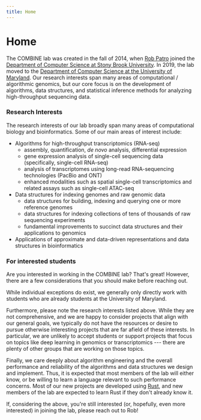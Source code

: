 ```yaml
---
title: Home
---
```


# <i class="fas fa-flask"></i>Home


The COMBINE lab was created in the fall of 2014, when [Rob Patro](https://combine-lab.github.io/members/rob-patro.html) joined the [Department of Computer Science at Stony Brook University](https://www.cs.stonybrook.edu/).  In 2019, the lab moved to the [Department of Computer Science at the University of Maryland](https://www.cs.umd.edu/).  Our research interests span many areas of computational / algorithmic genomics, but our core focus is on the development of algorithms, data structures, and statistical inference methods for analyzing high-throughput sequencing data.

### Research Interests

The research interests of our lab broadly span many areas of computational biology and bioinformatics.  Some of our main areas of interest include:

  * Algorithms for high-throughput transcriptomics (RNA-seq)
    * assembly, quantification, *de novo* analysis, differential expression
    * gene expression analysis of single-cell sequencing data (specifically, single-cell RNA-seq)
    * analysis of transcriptomes using long-read RNA-sequencing technologies (PacBio and ONT)
    * enhanced modalities such as spatial single-cell transcriptomics and related assays such as single-cell ATAC-seq
  * Data structures for indexing genomes and raw genomic data
    * data structures for building, indexing and querying one or more reference genomes
    * data structures for indexing collections of tens of thousands of raw sequencing experiments
    * fundamental improvements to succinct data structures and their applications to genomics
  * Applications of approximate and data-driven representations and data structures in bioinformatics

### For interested students

Are you interested in working in the COMBINE lab?  That's great! However, there are a few considerations that you should make before reaching out.  

While individual exceptions do exist, we generally only directly work with students who are already students at the University of Maryland.  

Furthermore, please note the research interests listed above. While they are not comprehensive, and we are happy to consider projects that align with our general goals, we typically do not have the resources or desire to pursue otherwise interesting projects that are far afield of these interests. In particular, we are unlikely to accept students or support projects that focus on topics like deep learning in genomics or transcriptomics --- there are plenty of other groups that are working on those topics.

Finally, we care deeply about algorithm engineering and the overall performance and reliability of the algorithms and data structures we design and implement.  Thus, it is expected that most members of the lab will either know, or be willing to learn a language relevant to such performance concerns.  Most of our new projects are developed using [Rust](https://www.rust-lang.org/), and new members of the lab are expected to learn Rust if they don't already know it.

If, considering the above, you're still interested (or, hopefully, even more interested) in joining the lab, please reach out to Rob!
